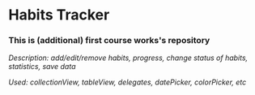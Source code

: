 # Habits Tracker
### This is (additional) first course works's repository
_Description: add/edit/remove habits, progress, change status of habits, statistics, save data_

_Used: collectionView, tableView, delegates, datePicker, colorPicker, etc_
